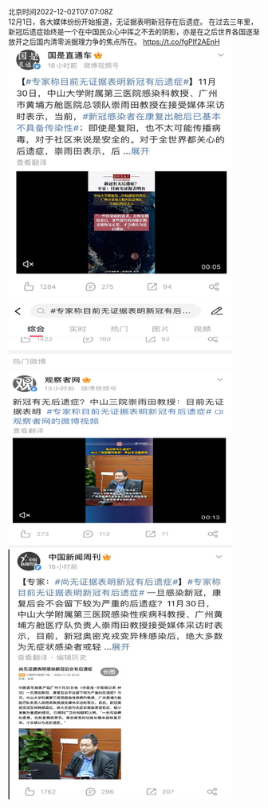 北京时间2022-12-02T07:07:08Z<br>12月1日，各大媒体纷纷开始报道，无证据表明新冠存在后遗症。
在过去三年里，新冠后遗症始终是一个在中国民众心中挥之不去的阴影，亦是在之后世界各国逐渐放开之后国内清零派据理力争的焦点所在。 https://t.co/fgPIf2AEnH<br><img src='/temp/image/2022/n-Month-12/1598453674543665166_0.jpg' width='450' height='500'><img src='/temp/image/2022/n-Month-12/1598453674543665166_1.jpg' width='450' height='500'><img src='/temp/image/2022/n-Month-12/1598453674543665166_2.jpg' width='450' height='500'><br><br>